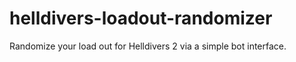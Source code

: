 # helldivers-loadout-randomizer
Randomize your load out for Helldivers 2 via a simple bot interface.
